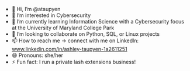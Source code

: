 - 👋 Hi, I’m @ataupyen
- 👀 I’m interested in Cybersecurity
- 🌱 I’m currently learning Information Science with a Cybersecurity focus at the University of Maryland College Park
- 💞️ I’m looking to collaborate on Python, SQL, or Linux projects
- 📫 How to reach me -> connect with me on Linkedln: www.linkedin.com/in/ashley-taupyen-1a2611251
- 😄 Pronouns: she/her
- ⚡ Fun fact: I run a private lash extensions business!

<!---
ataupyen/ataupyen is a ✨ special ✨ repository because its `README.md` (this file) appears on your GitHub profile.
You can click the Preview link to take a look at your changes.
--->
